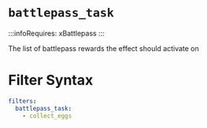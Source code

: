 # `battlepass_task`
:::infoRequires:
xBattlepass
:::

The list of battlepass rewards the effect should activate on
# Filter Syntax
```yaml
filters:
  battlepass_task: 
    - collect_eggs
```
